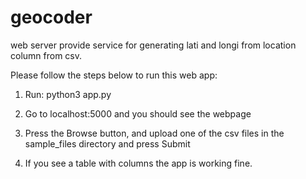 # geocoder
web server provide service for generating lati and longi from location column from csv.

Please follow the steps below to run this web app:

1. Run:
python3 app.py

2. Go to localhost:5000 and you should see the webpage

3. Press the Browse button, and upload one of the csv files in the sample_files directory and press Submit

4. If you see a table with columns the app is working fine.

